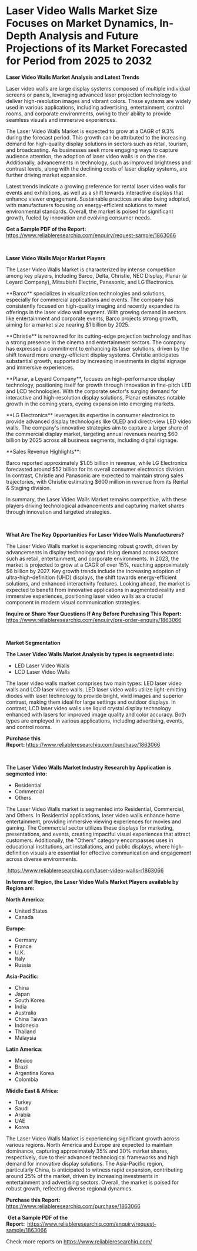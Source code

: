 <p><h1>Laser Video Walls Market Size Focuses on Market Dynamics, In-Depth Analysis and Future Projections of its Market Forecasted for Period from 2025 to 2032</h1></p><p><strong>Laser Video Walls Market Analysis and Latest Trends</strong></p>
<p><p>Laser video walls are large display systems composed of multiple individual screens or panels, leveraging advanced laser projection technology to deliver high-resolution images and vibrant colors. These systems are widely used in various applications, including advertising, entertainment, control rooms, and corporate environments, owing to their ability to provide seamless visuals and immersive experiences.</p><p>The Laser Video Walls Market is expected to grow at a CAGR of 9.3% during the forecast period. This growth can be attributed to the increasing demand for high-quality display solutions in sectors such as retail, tourism, and broadcasting. As businesses seek more engaging ways to capture audience attention, the adoption of laser video walls is on the rise. Additionally, advancements in technology, such as improved brightness and contrast levels, along with the declining costs of laser display systems, are further driving market expansion.</p><p>Latest trends indicate a growing preference for rental laser video walls for events and exhibitions, as well as a shift towards interactive displays that enhance viewer engagement. Sustainable practices are also being adopted, with manufacturers focusing on energy-efficient solutions to meet environmental standards. Overall, the market is poised for significant growth, fueled by innovation and evolving consumer needs.</p></p>
<p><strong>Get a Sample PDF of the Report:&nbsp;</strong> <a href="https://www.reliableresearchiq.com/enquiry/request-sample/1863066?utm_campaign=3136&utm_medium=2&utm_source=Github&utm_content=ia&utm_term=12042025&utm_id=laser-video-walls">https://www.reliableresearchiq.com/enquiry/request-sample/1863066</a></p>
<p>&nbsp;</p>
<p><strong>Laser Video Walls Major Market Players</strong></p>
<p><p>The Laser Video Walls Market is characterized by intense competition among key players, including Barco, Delta, Christie, NEC Display, Planar (a Leyard Company), Mitsubishi Electric, Panasonic, and LG Electronics. </p><p>**Barco** specializes in visualization technologies and solutions, especially for commercial applications and events. The company has consistently focused on high-quality imaging and recently expanded its offerings in the laser video wall segment. With growing demand in sectors like entertainment and corporate events, Barco projects strong growth, aiming for a market size nearing $1 billion by 2025.</p><p>**Christie** is renowned for its cutting-edge projection technology and has a strong presence in the cinema and entertainment sectors. The company has expressed a commitment to enhancing its laser solutions, driven by the shift toward more energy-efficient display systems. Christie anticipates substantial growth, supported by increasing investments in digital signage and immersive experiences.</p><p>**Planar, a Leyard Company**, focuses on high-performance display technology, positioning itself for growth through innovation in fine-pitch LED and LCD technologies. With the corporate sector's surging demand for interactive and high-resolution display solutions, Planar estimates notable growth in the coming years, eyeing expansion into emerging markets.</p><p>**LG Electronics** leverages its expertise in consumer electronics to provide advanced display technologies like OLED and direct-view LED video walls. The company's innovative strategies aim to capture a larger share of the commercial display market, targeting annual revenues nearing $60 billion by 2025 across all business segments, including digital signage.</p><p>**Sales Revenue Highlights**:</p><p>Barco reported approximately $1.05 billion in revenue, while LG Electronics forecasted around $52 billion for its overall consumer electronics division. In contrast, Christie and Panasonic are expected to maintain strong sales trajectories, with Christie estimating $600 million in revenue from its Rental & Staging division. </p><p>In summary, the Laser Video Walls Market remains competitive, with these players driving technological advancements and capturing market shares through innovation and targeted strategies.</p></p>
<p>&nbsp;</p>
<p><strong>What Are The Key Opportunities For Laser Video Walls Manufacturers?</strong></p>
<p><p>The Laser Video Walls market is experiencing robust growth, driven by advancements in display technology and rising demand across sectors such as retail, entertainment, and corporate environments. In 2023, the market is projected to grow at a CAGR of over 15%, reaching approximately $6 billion by 2027. Key growth trends include the increasing adoption of ultra-high-definition (UHD) displays, the shift towards energy-efficient solutions, and enhanced interactivity features. Looking ahead, the market is expected to benefit from innovative applications in augmented reality and immersive experiences, positioning laser video walls as a crucial component in modern visual communication strategies.</p></p>
<p><strong>Inquire or Share Your Questions If Any Before Purchasing This Report:</strong> <a href="https://www.reliableresearchiq.com/enquiry/pre-order-enquiry/1863066?utm_campaign=3136&utm_medium=2&utm_source=Github&utm_content=ia&utm_term=12042025&utm_id=laser-video-walls">https://www.reliableresearchiq.com/enquiry/pre-order-enquiry/1863066</a></p>
<p>&nbsp;</p>
<p><strong>Market Segmentation</strong></p>
<p><strong>The Laser Video Walls Market Analysis by types is segmented into:</strong></p>
<p><ul><li>LED Laser Video Walls</li><li>LCD Laser Video Walls</li></ul></p>
<p><p>The laser video walls market comprises two main types: LED laser video walls and LCD laser video walls. LED laser video walls utilize light-emitting diodes with laser technology to provide bright, vivid images and superior contrast, making them ideal for large settings and outdoor displays. In contrast, LCD laser video walls use liquid crystal display technology enhanced with lasers for improved image quality and color accuracy. Both types are employed in various applications, including advertising, events, and control rooms.</p></p>
<p><strong>Purchase this Report:&nbsp;</strong><a href="https://www.reliableresearchiq.com/purchase/1863066?utm_campaign=3136&utm_medium=2&utm_source=Github&utm_content=ia&utm_term=12042025&utm_id=laser-video-walls">https://www.reliableresearchiq.com/purchase/1863066</a></p>
<p>&nbsp;</p>
<p><strong>The Laser Video Walls Market Industry Research by Application is segmented into:</strong></p>
<p><ul><li>Residential</li><li>Commercial</li><li>Others</li></ul></p>
<p><p>The Laser Video Walls market is segmented into Residential, Commercial, and Others. In Residential applications, laser video walls enhance home entertainment, providing immersive viewing experiences for movies and gaming. The Commercial sector utilizes these displays for marketing, presentations, and events, creating impactful visual experiences that attract customers. Additionally, the "Others" category encompasses uses in educational institutions, art installations, and public displays, where high-definition visuals are essential for effective communication and engagement across diverse environments.</p></p>
<p><a href="https://www.reliableresearchiq.com/laser-video-walls-r1863066?utm_campaign=3136&utm_medium=2&utm_source=Github&utm_content=ia&utm_term=12042025&utm_id=laser-video-walls">&nbsp;https://www.reliableresearchiq.com/laser-video-walls-r1863066</a></p>
<p><strong>In terms of Region, the Laser Video Walls Market Players available by Region are:</strong></p>
<p>
    <p> <strong> North America: </strong>
        <ul>
            <li>United States</li>
            <li>Canada</li>
        </ul>
        </p> 
    <p> <strong> Europe: </strong>
        <ul>
            <li>Germany</li>
            <li>France</li>
            <li>U.K.</li>
            <li>Italy</li>
            <li>Russia</li>
        </ul>
        </p> 
    <p> <strong> Asia-Pacific: </strong>
        <ul>
            <li>China</li>
            <li>Japan</li>
            <li>South Korea</li>
            <li>India</li>
            <li>Australia</li>
            <li>China Taiwan</li>
            <li>Indonesia</li>
            <li>Thailand</li>
            <li>Malaysia</li>
        </ul>
        </p> 
    <p> <strong> Latin America: </strong>
        <ul>
            <li>Mexico</li>
            <li>Brazil</li>
            <li>Argentina Korea</li>
            <li>Colombia</li>
        </ul>
        </p> 
    <p> <strong> Middle East & Africa: </strong>
        <ul>
            <li>Turkey</li>
            <li>Saudi</li>
            <li>Arabia</li>
            <li>UAE</li>
            <li>Korea</li>
        </ul>
    </p>
    </p>
<p><p>The Laser Video Walls Market is experiencing significant growth across various regions. North America and Europe are expected to maintain dominance, capturing approximately 35% and 30% market shares, respectively, due to their advanced technological frameworks and high demand for innovative display solutions. The Asia-Pacific region, particularly China, is anticipated to witness rapid expansion, contributing around 25% of the market, driven by increasing investments in entertainment and advertising sectors. Overall, the market is poised for robust growth, reflecting diverse regional dynamics.</p></p>
<p><strong>Purchase this Report: </strong><a href="https://www.reliableresearchiq.com/purchase/1863066?utm_campaign=3136&utm_medium=2&utm_source=Github&utm_content=ia&utm_term=12042025&utm_id=laser-video-walls">https://www.reliableresearchiq.com/purchase/1863066</a></p>
<p>&nbsp;<strong>Get a Sample PDF of the Report:&nbsp;&nbsp;</strong><a href="https://www.reliableresearchiq.com/enquiry/request-sample/1863066?utm_campaign=3136&utm_medium=2&utm_source=Github&utm_content=ia&utm_term=12042025&utm_id=laser-video-walls">https://www.reliableresearchiq.com/enquiry/request-sample/1863066</a></p>
<p><strong></strong></p>
<p>Check more reports on <a href="https://www.reliableresearchiq.com/?utm_campaign=3136&utm_medium=2&utm_source=Github&utm_content=ia&utm_term=12042025&utm_id=laser-video-walls">https://www.reliableresearchiq.com/</a></p>